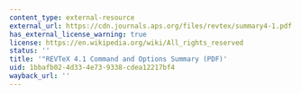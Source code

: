 ```yaml
---
content_type: external-resource
external_url: https://cdn.journals.aps.org/files/revtex/summary4-1.pdf
has_external_license_warning: true
license: https://en.wikipedia.org/wiki/All_rights_reserved
status: ''
title: '"REVTeX 4.1 Command and Options Summary (PDF)'
uid: 1bbafb02-4d33-4e73-9338-cdea12217bf4
wayback_url: ''
---
```

